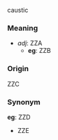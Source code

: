 caustic
### Meaning
+ _adj_: ZZA
	+ __eg__: ZZB

### Origin

ZZC

### Synonym

__eg__: ZZD

+ ZZE


